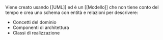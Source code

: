 Viene creato usando [[UML]] ed è un [[Modello]] che non tiene conto del tempo e crea uno schema con entità e relazioni per descrivere:
- Concetti del dominio
- Componenti di architettura
- Classi di realizzazione